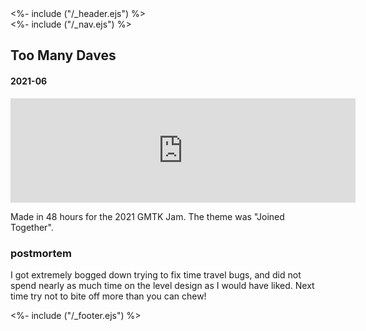 <!DOCTYPE html>
<html>
<head>
<%- include ("/_header.ejs") %>
</head>
<body>
<div class="wrapper">
<%- include ("/_nav.ejs") %>
<section class="main-content">
<h1 class="post-title">Too Many Daves</h1>
<h4 class="post-meta">2021-06</h4>

<iframe frameborder="0" src="https://itch.io/embed/1079868?bg_color=8ecc74&amp;fg_color=291814&amp;link_color=e0964c&amp;border_color=f2cfb8" width="552" height="167"><a href="https://pancelor.itch.io/too-many-daves-gmtk2021">too many daves by pancelor</a></iframe>

Made in 48 hours for the 2021 GMTK Jam. The theme was "Joined Together".

### postmortem

I got extremely bogged down trying to fix time travel bugs, and did not spend nearly as much time on the level design as I would have liked. Next time try not to bite off more than you can chew!

</section>
<%- include ("/_footer.ejs") %>
</body>
</html>
